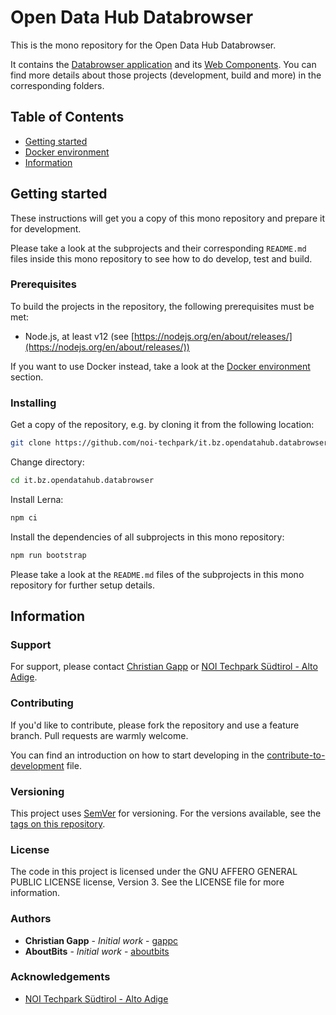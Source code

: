 # Open Data Hub Databrowser

This is the mono repository for the Open Data Hub Databrowser.

It contains the [Databrowser application](./databrowser) and its [Web Components](./web-components). You can find more details about those projects (development, build and more) in the corresponding folders.

## Table of Contents

- [Getting started](#getting-started)
- [Docker environment](#docker-environment)
- [Information](#information)

## Getting started

These instructions will get you a copy of this mono repository and prepare it for development.

Please take a look at the subprojects and their corresponding `README.md` files inside this mono repository to see
how to do develop, test and build.

### Prerequisites

To build the projects in the repository, the following prerequisites must be met:

- Node.js, at least v12 (see [https://nodejs.org/en/about/releases/](https://nodejs.org/en/about/releases/))

If you want to use Docker instead, take a look at the [Docker environment](#docker-environment) section.

### Installing

Get a copy of the repository, e.g. by cloning it from the following location:

```bash
git clone https://github.com/noi-techpark/it.bz.opendatahub.databrowser
```

Change directory:

```bash
cd it.bz.opendatahub.databrowser
```

Install Lerna:

```bash
npm ci
```

Install the dependencies of all subprojects in this mono repository:

```bash
npm run bootstrap
```

Please take a look at the `README.md` files of the subprojects in this mono repository for further setup details.

## Information

### Support

For support, please contact [Christian Gapp](https://github.com/gappc) or
[NOI Techpark Südtirol - Alto Adige](https://noi.bz.it/en).

### Contributing

If you'd like to contribute, please fork the repository and use a feature
branch. Pull requests are warmly welcome.

You can find an introduction on how to start developing in the [contribute-to-development](./doc/contribute-to-development.md) file.

### Versioning

This project uses [SemVer](https://semver.org/) for versioning. For the versions available,
see the [tags on this repository](https://github.com/noi-techpark/it.bz.opendatahub.databrowser/tags).

### License

The code in this project is licensed under the GNU AFFERO GENERAL PUBLIC LICENSE license, Version 3. See the LICENSE file for more information.

### Authors

- **Christian Gapp** - *Initial work* - [gappc](https://github.com/gappc)
- **AboutBits** - *Initial work* - [aboutbits](https://github.com/aboutbits)

### Acknowledgements

- [NOI Techpark Südtirol - Alto Adige](https://noi.bz.it/en)
